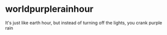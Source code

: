 worldpurplerainhour
===================

It's just like earth hour, but instead of turning off the lights, you crank purple rain